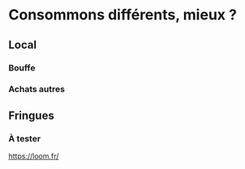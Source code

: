 # Consommons différents, mieux ?

## Local
### Bouffe
### Achats autres


## Fringues 
### À tester
https://loom.fr/
